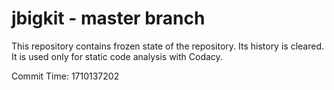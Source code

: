 # jbigkit - master branch

This repository contains frozen state of the repository.
Its history is cleared. It is used only for static code
analysis with Codacy.

Commit Time: 1710137202
